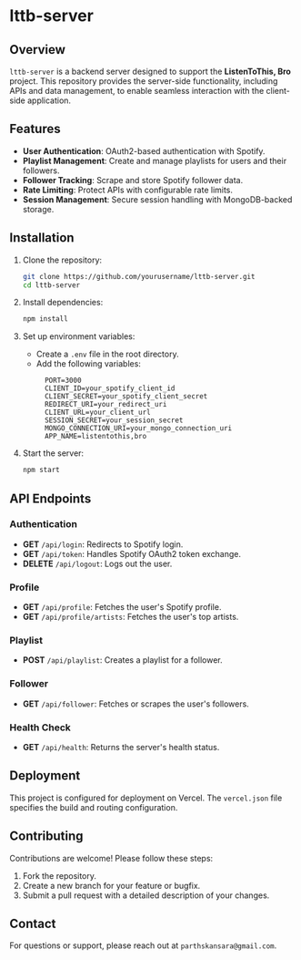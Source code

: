 # lttb-server

## Overview

`lttb-server` is a backend server designed to support the **ListenToThis, Bro** project. This repository provides the server-side functionality, including APIs and data management, to enable seamless interaction with the client-side application.

## Features

- **User Authentication**: OAuth2-based authentication with Spotify.
- **Playlist Management**: Create and manage playlists for users and their followers.
- **Follower Tracking**: Scrape and store Spotify follower data.
- **Rate Limiting**: Protect APIs with configurable rate limits.
- **Session Management**: Secure session handling with MongoDB-backed storage.

## Installation

1. Clone the repository:
    ```bash
    git clone https://github.com/yourusername/lttb-server.git
    cd lttb-server
    ```

2. Install dependencies:
    ```bash
    npm install
    ```

3. Set up environment variables:
    - Create a `.env` file in the root directory.
    - Add the following variables:
      ```
        PORT=3000
        CLIENT_ID=your_spotify_client_id
        CLIENT_SECRET=your_spotify_client_secret
        REDIRECT_URI=your_redirect_uri
        CLIENT_URL=your_client_url
        SESSION_SECRET=your_session_secret
        MONGO_CONNECTION_URI=your_mongo_connection_uri
        APP_NAME=listentothis,bro
      ```

4. Start the server:
    ```bash
    npm start
    ```

## API Endpoints

### Authentication
- **GET** `/api/login`: Redirects to Spotify login.
- **GET** `/api/token`: Handles Spotify OAuth2 token exchange.
- **DELETE** `/api/logout`: Logs out the user.

### Profile
- **GET** `/api/profile`: Fetches the user's Spotify profile.
- **GET** `/api/profile/artists`: Fetches the user's top artists.

### Playlist
- **POST** `/api/playlist`: Creates a playlist for a follower.

### Follower
- **GET** `/api/follower`: Fetches or scrapes the user's followers.

### Health Check
- **GET** `/api/health`: Returns the server's health status.

## Deployment

This project is configured for deployment on Vercel. The `vercel.json` file specifies the build and routing configuration.

## Contributing

Contributions are welcome! Please follow these steps:

1. Fork the repository.
2. Create a new branch for your feature or bugfix.
3. Submit a pull request with a detailed description of your changes.

## Contact

For questions or support, please reach out at `parthskansara@gmail.com`.